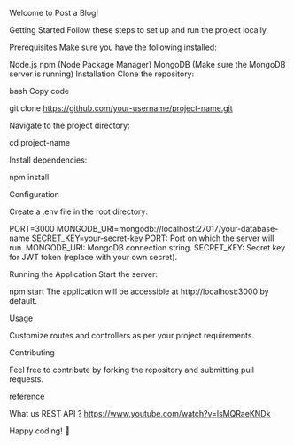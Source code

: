 Welcome to Post a Blog!

Getting Started
Follow these steps to set up and run the project locally.

Prerequisites
Make sure you have the following installed:

Node.js
npm (Node Package Manager)
MongoDB (Make sure the MongoDB server is running)
Installation
Clone the repository:

bash
Copy code

git clone https://github.com/your-username/project-name.git

Navigate to the project directory:

cd project-name

Install dependencies:

npm install

Configuration

Create a .env file in the root directory:

PORT=3000
MONGODB_URI=mongodb://localhost:27017/your-database-name
SECRET_KEY=your-secret-key
PORT: Port on which the server will run.
MONGODB_URI: MongoDB connection string.
SECRET_KEY: Secret key for JWT token (replace with your own secret).


Running the Application
Start the server:

npm start
The application will be accessible at http://localhost:3000 by default.

Usage

Customize routes and controllers as per your project requirements.


Contributing

Feel free to contribute by forking the repository and submitting pull requests.

reference

What us REST API ?
https://www.youtube.com/watch?v=lsMQRaeKNDk

Happy coding! 🚀
